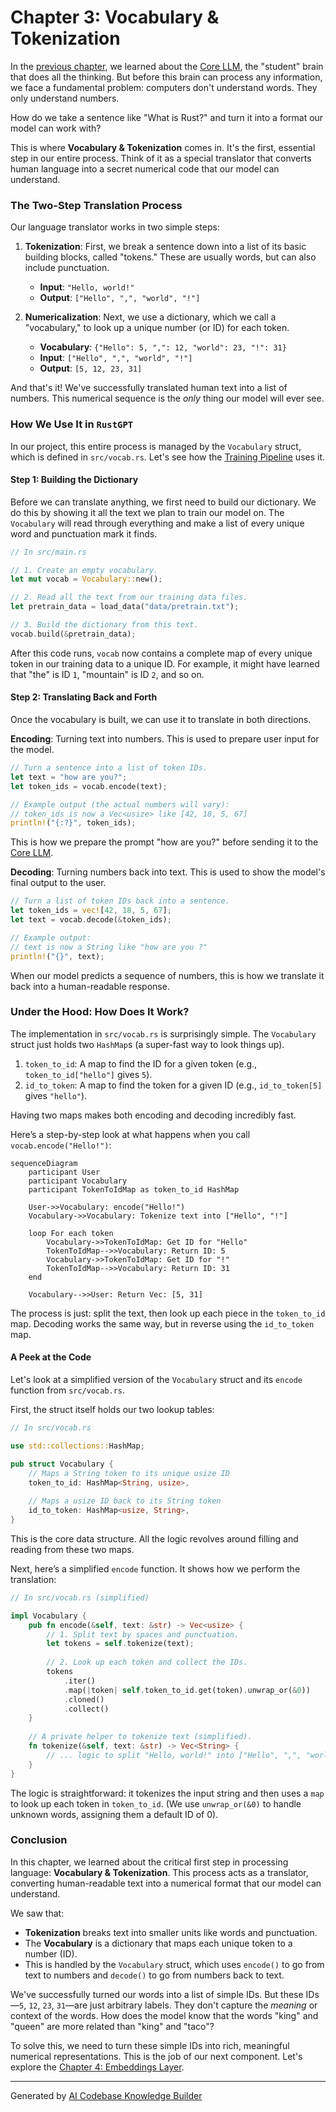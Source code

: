 # Chapter 3: Vocabulary & Tokenization

In the [previous chapter](02_core_llm_.md), we learned about the [Core LLM](02_core_llm_.md), the "student" brain that does all the thinking. But before this brain can process any information, we face a fundamental problem: computers don't understand words. They only understand numbers.

How do we take a sentence like "What is Rust?" and turn it into a format our model can work with?

This is where **Vocabulary & Tokenization** comes in. It's the first, essential step in our entire process. Think of it as a special translator that converts human language into a secret numerical code that our model can understand.

### The Two-Step Translation Process

Our language translator works in two simple steps:

1.  **Tokenization**: First, we break a sentence down into a list of its basic building blocks, called "tokens." These are usually words, but can also include punctuation.
    -   **Input**: `"Hello, world!"`
    -   **Output**: `["Hello", ",", "world", "!"]`

2.  **Numericalization**: Next, we use a dictionary, which we call a "vocabulary," to look up a unique number (or ID) for each token.
    -   **Vocabulary**: `{"Hello": 5, ",": 12, "world": 23, "!": 31}`
    -   **Input**: `["Hello", ",", "world", "!"]`
    -   **Output**: `[5, 12, 23, 31]`

And that's it! We've successfully translated human text into a list of numbers. This numerical sequence is the *only* thing our model will ever see.

### How We Use It in `RustGPT`

In our project, this entire process is managed by the `Vocabulary` struct, which is defined in `src/vocab.rs`. Let's see how the [Training Pipeline](01_training_pipeline_.md) uses it.

#### Step 1: Building the Dictionary

Before we can translate anything, we first need to build our dictionary. We do this by showing it all the text we plan to train our model on. The `Vocabulary` will read through everything and make a list of every unique word and punctuation mark it finds.

```rust
// In src/main.rs

// 1. Create an empty vocabulary.
let mut vocab = Vocabulary::new();

// 2. Read all the text from our training data files.
let pretrain_data = load_data("data/pretrain.txt");

// 3. Build the dictionary from this text.
vocab.build(&pretrain_data);
```
After this code runs, `vocab` now contains a complete map of every unique token in our training data to a unique ID. For example, it might have learned that "the" is ID `1`, "mountain" is ID `2`, and so on.

#### Step 2: Translating Back and Forth

Once the vocabulary is built, we can use it to translate in both directions.

**Encoding**: Turning text into numbers. This is used to prepare user input for the model.

```rust
// Turn a sentence into a list of token IDs.
let text = "how are you?";
let token_ids = vocab.encode(text);

// Example output (the actual numbers will vary):
// token_ids is now a Vec<usize> like [42, 18, 5, 67]
println!("{:?}", token_ids);
```
This is how we prepare the prompt "how are you?" before sending it to the [Core LLM](02_core_llm_.md).

**Decoding**: Turning numbers back into text. This is used to show the model's final output to the user.

```rust
// Turn a list of token IDs back into a sentence.
let token_ids = vec![42, 18, 5, 67];
let text = vocab.decode(&token_ids);

// Example output:
// text is now a String like "how are you ?"
println!("{}", text);
```
When our model predicts a sequence of numbers, this is how we translate it back into a human-readable response.

### Under the Hood: How Does It Work?

The implementation in `src/vocab.rs` is surprisingly simple. The `Vocabulary` struct just holds two `HashMap`s (a super-fast way to look things up).

1.  `token_to_id`: A map to find the ID for a given token (e.g., `token_to_id["hello"]` gives `5`).
2.  `id_to_token`: A map to find the token for a given ID (e.g., `id_to_token[5]` gives `"hello"`).

Having two maps makes both encoding and decoding incredibly fast.

Here’s a step-by-step look at what happens when you call `vocab.encode("Hello!")`:

```mermaid
sequenceDiagram
    participant User
    participant Vocabulary
    participant TokenToIdMap as token_to_id HashMap

    User->>Vocabulary: encode("Hello!")
    Vocabulary->>Vocabulary: Tokenize text into ["Hello", "!"]
    
    loop For each token
        Vocabulary->>TokenToIdMap: Get ID for "Hello"
        TokenToIdMap-->>Vocabulary: Return ID: 5
        Vocabulary->>TokenToIdMap: Get ID for "!"
        TokenToIdMap-->>Vocabulary: Return ID: 31
    end

    Vocabulary-->>User: Return Vec: [5, 31]
```

The process is just: split the text, then look up each piece in the `token_to_id` map. Decoding works the same way, but in reverse using the `id_to_token` map.

#### A Peek at the Code

Let's look at a simplified version of the `Vocabulary` struct and its `encode` function from `src/vocab.rs`.

First, the struct itself holds our two lookup tables:

```rust
// In src/vocab.rs

use std::collections::HashMap;

pub struct Vocabulary {
    // Maps a String token to its unique usize ID
    token_to_id: HashMap<String, usize>,
    
    // Maps a usize ID back to its String token
    id_to_token: HashMap<usize, String>,
}
```
This is the core data structure. All the logic revolves around filling and reading from these two maps.

Next, here’s a simplified `encode` function. It shows how we perform the translation:

```rust
// In src/vocab.rs (simplified)

impl Vocabulary {
    pub fn encode(&self, text: &str) -> Vec<usize> {
        // 1. Split text by spaces and punctuation.
        let tokens = self.tokenize(text);
        
        // 2. Look up each token and collect the IDs.
        tokens
            .iter()
            .map(|token| self.token_to_id.get(token).unwrap_or(&0))
            .cloned()
            .collect()
    }
    
    // A private helper to tokenize text (simplified).
    fn tokenize(&self, text: &str) -> Vec<String> {
        // ... logic to split "Hello, world!" into ["Hello", ",", "world", "!"] ...
    }
}
```
The logic is straightforward: it tokenizes the input string and then uses a `map` to look up each token in `token_to_id`. (We use `unwrap_or(&0)` to handle unknown words, assigning them a default ID of 0).

### Conclusion

In this chapter, we learned about the critical first step in processing language: **Vocabulary & Tokenization**. This process acts as a translator, converting human-readable text into a numerical format that our model can understand.

We saw that:
-   **Tokenization** breaks text into smaller units like words and punctuation.
-   The **Vocabulary** is a dictionary that maps each unique token to a number (ID).
-   This is handled by the `Vocabulary` struct, which uses `encode()` to go from text to numbers and `decode()` to go from numbers back to text.

We've successfully turned our words into a list of simple IDs. But these IDs—`5`, `12`, `23`, `31`—are just arbitrary labels. They don't capture the *meaning* or context of the words. How does the model know that the words "king" and "queen" are more related than "king" and "taco"?

To solve this, we need to turn these simple IDs into rich, meaningful numerical representations. This is the job of our next component. Let's explore the [Chapter 4: Embeddings Layer](04_embeddings_layer_.md).

---

Generated by [AI Codebase Knowledge Builder](https://github.com/The-Pocket/Tutorial-Codebase-Knowledge)